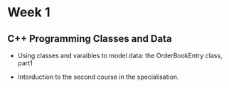 # Week 1

## C++ Programming Classes and Data

- Using classes and varaibles to model data: the OrderBookEntry class, part1

- Intorduction to the second course in the specialisation.
